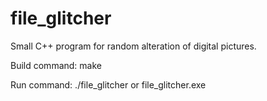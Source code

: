 # file_glitcher
Small C++ program for random alteration of digital pictures.

Build command:
make

Run command:
./file_glitcher or file_glitcher.exe